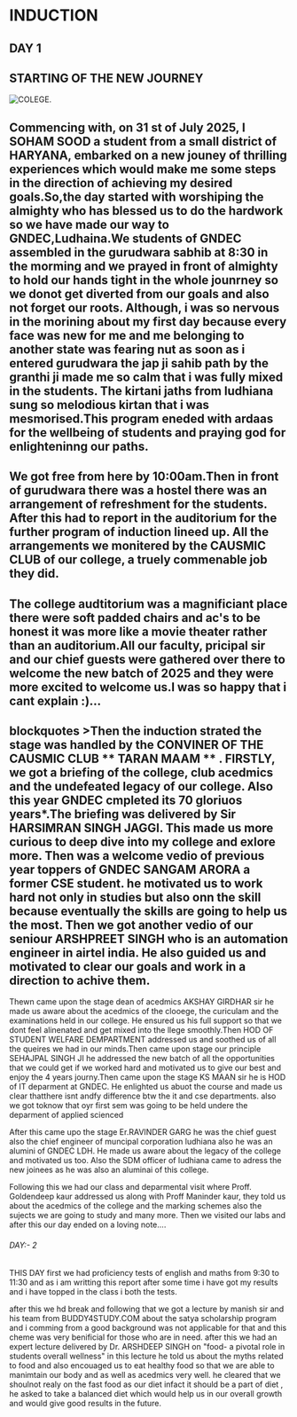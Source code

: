 # INDUCTION
## DAY 1
## STARTING OF THE NEW JOURNEY
![COLEGE.](https://github.com/user-attachments/assets/2c8159a7-c92d-429b-ae07-d5a3a4e9348a)
## Commencing with, on 31 st of July 2025, I **SOHAM SOOD** a student from a small district of HARYANA, embarked on a new jouney of thrilling experiences which would make me some steps in the direction of achieving my desired goals.So,the day started with worshiping the almighty who has blessed us to do the hardwork so we have made our way to GNDEC,Ludhaina.We students of GNDEC assembled in the gurudwara sabhib at 8:30 in the morming and we prayed in front of almighty to hold our hands tight in the whole jounrney so we donot get diverted from our goals and also not forget our roots. Although, i was so nervous in the morining about my first day because every face was new for me and me belonging to another state was fearing nut as soon as i entered gurudwara the jap ji sahib path by the granthi ji made me so calm that i was fully mixed in the students. The kirtani jaths from ludhiana sung so melodious kirtan that i was mesmorised.This program eneded with ardaas for the wellbeing of students and praying god for enlighteninng our paths.

## We got free from here by 10:00am.Then in front of gurudwara there was a hostel there was an arrangement of refreshment for the students. After this had to report in the auditorium for the further program of induction lineed up. All the arrangements we monitered by the CAUSMIC CLUB of our college, a truely commenable job they did.

## The college audtitorium was a magnificiant place there were soft padded chairs and ac's to be honest it was more like a movie theater rather than an auditorium.All our faculty, pricipal sir and our chief guests were gathered over there to welcome the new batch of 2025 and they were more excited to welcome us.I was so happy that i cant explain :)...

## blockquotes >Then the induction strated the stage was handled by the CONVINER OF THE CAUSMIC CLUB ** TARAN MAAM ** . FIRSTLY, we got a briefing of the college, club acedmics and the undefeated legacy of our college. Also this year GNDEC cmpleted its 70  gloriuos years*.The briefing was delivered by Sir HARSIMRAN SINGH JAGGI. This made us more curious to deep dive into my college and exlore more. Then was a welcome vedio of previous year toppers of GNDEC SANGAM ARORA a former CSE  student. he motivated us to work hard not only in studies but also onn the skill because eventually the skills are going to help us the most. Then we got another vedio of our seniour ARSHPREET SINGH  who is an automation engineer in airtel india. He also guided us and motivated to clear our goals and work in a direction to achive them.

Thewn came upon the stage dean of acedmics AKSHAY GIRDHAR sir he made us aware about the acedmics of the clooege, the curiculam and the examinations held in our college. He ensured us his full support so that we dont feel alinenated and get mixed into the llege smoothly.Then HOD OF STUDENT WELFARE DEMPARTMENT addressed us and soothed us of all the queires we had in our minds.Then came upon stage our principle  SEHAJPAL SINGH JI he addressed the new batch of all the opportunities that we could get if we worked hard and motivated us to give our best and enjoy the 4 years journy.Then came upon the stage  KS MAAN sir he is HOD of IT deparment at GNDEC. He enlighted us abuot the course and made us clear thatthere isnt andfy difference btw the it and cse departments. also we got toknow that oyr first sem was going to be held undere the deparment of applied scienced 

After this came upo the stage Er.RAVINDER GARG he was the chief guest also the chief engineer of muncipal corporation ludhiana also he was an alumini of GNDEC LDH. He made us aware about the legacy of the college and motivated us too. Also the SDM officer of ludhiana came to adress the new joinees as he was also an aluminai of this college.

Following this we had our class and deparmental visit where Proff. Goldendeep kaur addressed us along with Proff Maninder kaur, they told us about the acedmics of the college and the marking schemes also the sujects we are going to study and many more. Then we visited our labs and after this our day ended on a loving note....

###### DAY:- 2

THIS DAY first we had proficiency tests of english and maths from 9:30 to 11:30 and as i am writting this report after some time i have got my results and i have topped in the class i both the tests.

after this we hd break and following that we got a lecture by manish sir and his team from BUDDY4STUDY.COM about the satya scholarship program and i comming from a good background was not applicable for that and this cheme was very benificial for those who are in need. after this we  had an expert lecture delivered by Dr. ARSHDEEP SINGH on "food- a pivotal role in students overall wellness"
in this lecture he told us about the myths related to food and also encouaged us to eat healthy food so that we are able to manimtain our body and as well as acedmics very well. he cleared that we shoulnot realy on the fast food as our diet infact it should be a part of diet , he asked to take a balanced diet which would help us in our overall growth and would give good results in the future.





